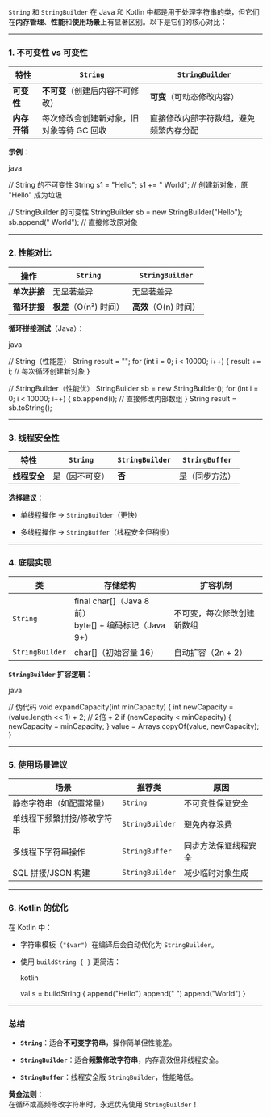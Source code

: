 `String` 和 `StringBuilder` 在 Java 和 Kotlin 中都是用于处理字符串的类，但它们在**内存管理**、**性能**和**使用场景**上有显著区别。以下是它们的核心对比：

---

### **1. 不可变性 vs 可变性**

|**特性**|**`String`**|**`StringBuilder`**|
|---|---|---|
|**可变性**|**不可变**（创建后内容不可修改）|**可变**（可动态修改内容）|
|**内存开销**|每次修改会创建新对象，旧对象等待 GC 回收|直接修改内部字符数组，避免频繁内存分配|

**示例**：

java

// String 的不可变性
String s1 = "Hello";
s1 += " World"; // 创建新对象，原 "Hello" 成为垃圾

// StringBuilder 的可变性
StringBuilder sb = new StringBuilder("Hello");
sb.append(" World"); // 直接修改原对象

---

### **2. 性能对比**

|**操作**|**`String`**|**`StringBuilder`**|
|---|---|---|
|**单次拼接**|无显著差异|无显著差异|
|**循环拼接**|**极差**（O(n²) 时间）|**高效**（O(n) 时间）|

**循环拼接测试**（Java）：

java

// String（性能差）
String result = "";
for (int i = 0; i < 10000; i++) {
    result += i; // 每次循环创建新对象
}

// StringBuilder（性能优）
StringBuilder sb = new StringBuilder();
for (int i = 0; i < 10000; i++) {
    sb.append(i); // 直接修改内部数组
}
String result = sb.toString();

---

### **3. 线程安全性**

|**特性**|**`String`**|**`StringBuilder`**|**`StringBuffer`**|
|---|---|---|---|
|**线程安全**|是（因不可变）|**否**|是（同步方法）|

**选择建议**：

- 单线程操作 → `StringBuilder`（更快）
    
- 多线程操作 → `StringBuffer`（线程安全但稍慢）
    

---

### **4. 底层实现**

|**类**|**存储结构**|**扩容机制**|
|---|---|---|
|`String`|final char[]（Java 8 前）  <br>byte[] + 编码标记（Java 9+）|不可变，每次修改创建新数组|
|`StringBuilder`|char[]（初始容量 16）|自动扩容（2n + 2）|

**`StringBuilder` 扩容逻辑**：

java

// 伪代码
void expandCapacity(int minCapacity) {
    int newCapacity = (value.length << 1) + 2; // 2倍 + 2
    if (newCapacity < minCapacity) {
        newCapacity = minCapacity;
    }
    value = Arrays.copyOf(value, newCapacity);
}

---

### **5. 使用场景建议**

|**场景**|**推荐类**|**原因**|
|---|---|---|
|静态字符串（如配置常量）|`String`|不可变性保证安全|
|单线程下频繁拼接/修改字符串|`StringBuilder`|避免内存浪费|
|多线程下字符串操作|`StringBuffer`|同步方法保证线程安全|
|SQL 拼接/JSON 构建|`StringBuilder`|减少临时对象生成|

---

### **6. Kotlin 的优化**

在 Kotlin 中：

- 字符串模板（`"$var"`）在编译后会自动优化为 `StringBuilder`。
    
- 使用 `buildString { }` 更简洁：
    
    kotlin
    
    val s = buildString {
        append("Hello")
        append(" ")
        append("World")
    }
    

---

### **总结**

- **`String`**：适合**不可变字符串**，操作简单但性能差。
    
- **`StringBuilder`**：适合**频繁修改字符串**，内存高效但非线程安全。
    
- **`StringBuffer`**：线程安全版 `StringBuilder`，性能略低。
    

**黄金法则**：  
在循环或高频修改字符串时，永远优先使用 `StringBuilder`！